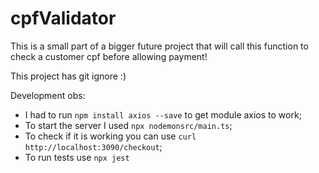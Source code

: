 # cpfValidator

This is a small part of a bigger future project that will call this function to check a customer cpf before allowing payment!

This project has git ignore :)

Development obs:

- I had to run `npm install axios --save` to get module axios to work;
- To start the server I used `npx nodemonsrc/main.ts`;
- To check if it is working you can use `curl http://localhost:3090/checkout`;
- To run tests use `npx jest`